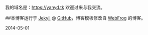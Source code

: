 我的域名是：https://yanyd.tk    欢迎过来与我交流。



 

##本博客运行于 [Jekyll](https://jekyllrb.com) @ [GitHub](https://github.com/Yonsm/NET)，博客模板修改自 [WebFrog](http://webfrogs.me/) 的博客。


2014-05-01
